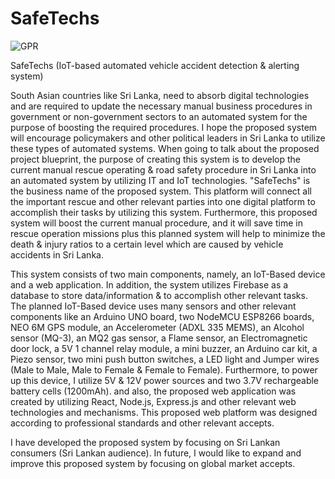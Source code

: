 # SafeTechs
![GPR](https://github.com/yahandeshapriya/SafeTechs/assets/76465007/427eea81-7c88-44c8-a264-e8a6824a402d)

SafeTechs (IoT-based automated vehicle accident detection & alerting system)

South Asian countries like Sri Lanka, need to absorb digital technologies and are required to update the necessary manual business procedures in government or non-government sectors to an automated system for the purpose of boosting the required procedures. I hope the proposed system will encourage policymakers and other political leaders in Sri Lanka to utilize these types of automated systems. When going to talk about the proposed project blueprint, the purpose of creating this system is to develop the current manual rescue operating & road safety procedure in Sri Lanka into an automated system by utilizing IT and IoT technologies. "SafeTechs" is the business name of the proposed system. This platform will connect all the important rescue and other relevant parties into one digital platform to accomplish their tasks by utilizing this system. Furthermore, this proposed system will boost the current manual procedure, and it will save time in rescue operation missions plus this planned system will help to minimize the death & injury ratios to a certain level which are caused by vehicle accidents in Sri Lanka.

This system consists of two main components, namely, an IoT-Based device and a web application. In addition, the system utilizes Firebase as a database to store data/information & to accomplish other relevant tasks. The planned IoT-Based device uses many sensors and other relevant components like an Arduino UNO board, two NodeMCU ESP8266 boards, NEO 6M GPS module, an Accelerometer (ADXL 335 MEMS), an Alcohol sensor (MQ-3), an MQ2 gas sensor, a Flame sensor, an Electromagnetic door lock, a 5V 1 channel relay module, a mini buzzer, an Arduino car kit, a Piezo sensor, two mini push button switches, a LED light and Jumper wires  (Male to Male, Male to Female & Female to Female). Furthermore, to power up this device, I utilize 5V & 12V power sources and two 3.7V rechargeable battery cells (1200mAh). and also, the proposed web application was created by utilizing React, Node.js, Express.js and other relevant web technologies and mechanisms. This proposed web platform was designed according to professional standards and other relevant accepts.

I have developed the proposed system by focusing on Sri Lankan consumers (Sri Lankan audience). In future, I would like to expand and improve this proposed system by focusing on global market accepts.
